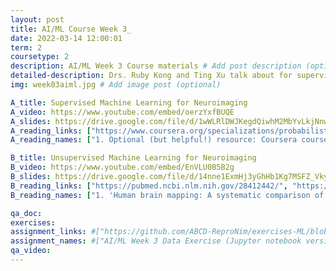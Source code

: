 ```yaml
---
layout: post
title: AI/ML Course Week 3_
date: 2022-03-14 12:00:01
term: 2
coursetype: 2
description: AI/ML Week 3 Course materials # Add post description (optional)
detailed-description: Drs. Ruby Kong and Ting Xu talk about for supervised and unsupervised machine learning for neuroimaging.
img: week03aiml.jpg # Add image post (optional)

A_title: Supervised Machine Learning for Neuroimaging
A_video: https://www.youtube.com/embed/oerzYxfBUQE
A_slides: https://drive.google.com/file/d/1wWLRlDWJKegdQiwhM2MbYvLkjNnwKiTv/view?usp=sharing
A_reading_links: ["https://www.coursera.org/specializations/probabilistic-graphical-models", "https://www.cs.cornell.edu/courses/cs4780/2018fa/lectures/lecturenote05.html", "https://mitpress.mit.edu/books/probabilistic-machine-learning"]
A_reading_names: ["1. Optional (but helpful!) resource: Coursera course on Probabilistic Graphical Models", "2. ptional (but helpful!) resource: Bayes Classifier and Naive Bayes lecture from Cornell", "3. Optional (but helpful!) open access textbook: 'Probabilistic Machine Learning: An Introduction' by Kevin Murphy"]

B_title: Unsupervised Machine Learning for Neuroimaging
B_video: https://www.youtube.com/embed/EnVLU0B5B2g
B_slides: https://drive.google.com/file/d/14nne1ExmHj3yGhHb1Kg7MSFZ_Vky3Rk9/view?usp=sharing
B_reading_links: ["https://pubmed.ncbi.nlm.nih.gov/28412442/", "https://www.nature.com/articles/s42003-020-0794-7", "https://drive.google.com/file/d/1VsbcYvLA75olllU0XNW-SW29W9cox9LQ/view?usp=sharing"]
B_reading_names: ["1. 'Human brain mapping: A systematic comparison of parcellation methods for the human cerebral cortex' by Salim Arslan et al.", "2. 'BrainSpace: a toolbox for the analysis of macroscale gradients in neuroimaging and connectomics datasets' by Reinder Vos de Wael et al.", "3. Optional (but helpful!) readings: full list of references and toolboxes included in the lecture"]

qa_doc:
exercises:
assignment_links: #["https://github.com/ABCD-ReproNim/exercises-ML/blob/main/week_3/week_3_unsup_graph.ipynb", "https://docs.google.com/forms/d/e/1FAIpQLSfYuXDN8HGoyUZVcu9yLzrGjYgW_fQmSSBFcYWBLTp8EIOO4Q/viewform?usp=sf_link"]
assignment_names: #["AI/ML Week 3 Data Exercise (Jupyter notebook version)", "AI/ML Week 3 Data Exercise Submission Form"]
qa_video:
---
```


